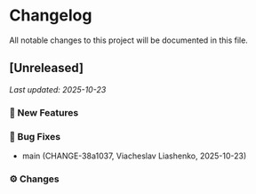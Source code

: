 # Changelog

All notable changes to this project will be documented in this file.

## [Unreleased]
_Last updated: 2025-10-23_

### 🧩 New Features

### 🐛 Bug Fixes
- main (CHANGE-38a1037, Viacheslav Liashenko, 2025-10-23)
### ⚙️ Changes
